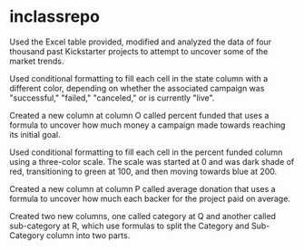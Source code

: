 # inclassrepo
Used the Excel table provided,  modified and analyzed the data of four thousand past Kickstarter projects to attempt to uncover some of the market trends.


Used conditional formatting to fill each cell in the state column with a different color, depending on whether the associated campaign was "successful," "failed," "canceled," or is currently "live".


Created a new column at column O called percent funded that uses a formula to uncover how much money a campaign made towards reaching its initial goal.

Used conditional formatting to fill each cell in the percent funded column using a three-color scale. The scale was started at 0 and was dark shade of red, transitioning to green at 100, and then moving towards blue at 200.



Created a new column at column P called average donation that uses a formula to uncover how much each backer for the project paid on average.


Created two new columns, one called category at Q and another called sub-category at R, which use formulas to split the Category and Sub-Category column into two parts.

